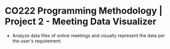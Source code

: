 # CO222 Programming Methodology | Project 2 - Meeting Data Visualizer
- Analyze data files of online meetings and visually represent the data per the user's requirement.
